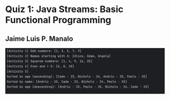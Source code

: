 # Quiz 1: Java Streams: Basic Functional Programming
## Jaime Luis P. Manalo
![Q1 SC1](https://github.com/mnljm/FECP-Java-Session3-JavaStreams/blob/main/Q1%20SC.png)
